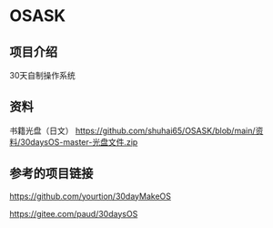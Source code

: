 # OSASK

## 项目介绍

30天自制操作系统

## 资料

书籍光盘（日文）
 https://github.com/shuhai65/OSASK/blob/main/资料/30daysOS-master-光盘文件.zip 

## 参考的项目链接

https://github.com/yourtion/30dayMakeOS

https://gitee.com/paud/30daysOS

